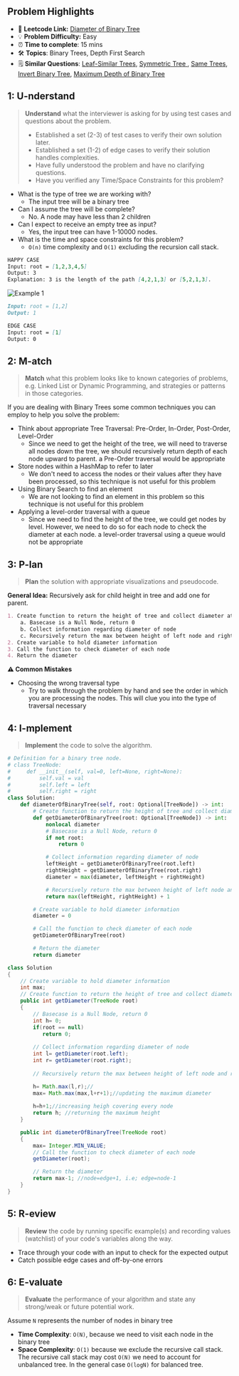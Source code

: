 ## Problem Highlights

* 🔗 **Leetcode Link:** [Diameter of Binary Tree](https://leetcode.com/problems/diameter-of-binary-tree/)
* 💡 **Problem Difficulty:** Easy
* ⏰ **Time to complete**: 15 mins
* 🛠️ **Topics**: Binary Trees, Depth First Search
* 🗒️ **Similar Questions**: [Leaf-Similar Trees](https://leetcode.com/problems/leaf-similar-trees/), [Symmetric Tree
](https://leetcode.com/problems/symmetric-tree/), [Same Trees](https://leetcode.com/problems/minimum-depth-of-binary-tree/), [Invert Binary Tree](https://leetcode.com/problems/invert-binary-tree/), [Maximum Depth of Binary Tree](https://leetcode.com/problems/maximum-depth-of-binary-tree/)
## 1: U-nderstand
 
> **Understand** what the interviewer is asking for by using test cases and questions about the problem.
> 
> - Established a set (2-3) of test cases to verify their own solution later.
> - Established a set (1-2) of edge cases to verify their solution handles complexities.
> - Have fully understood the problem and have no clarifying questions.
> - Have you verified any Time/Space Constraints for this problem?

- What is the type of tree we are working with?
  - The input tree will be a binary tree
- Can I assume the tree will be complete?
  - No. A node may have less than 2 children
- Can I expect to receive an empty tree as input?
  - Yes, the input tree can have 1-10000 nodes.
- What is the time and space constraints for this problem?
    - `O(n)` time complexity and `O(1)` excluding the recursion call stack.
   
```markdown
HAPPY CASE
Input: root = [1,2,3,4,5]
Output: 3
Explanation: 3 is the length of the path [4,2,1,3] or [5,2,1,3].
```
![Example 1](https://assets.leetcode.com/uploads/2021/03/06/diamtree.jpg)
```markdown
Input: root = [1,2]
Output: 1

EDGE CASE
Input: root = [1]
Output: 0
```   
    
## 2: M-atch

> **Match** what this problem looks like to known categories of problems, e.g. Linked List or Dynamic Programming, and strategies or patterns in those categories.

If you are dealing with Binary Trees some common techniques you can employ to help you solve the problem:

- Think about appropriate Tree Traversal: Pre-Order, In-Order, Post-Order, Level-Order
    - Since we need to get the height of the tree, we will need to traverse all nodes down the tree, we should recursively return depth of each node upward to parent. a Pre-Order traversal would be appropriate
- Store nodes within a HashMap to refer to later
    - We don't need to access the nodes or their values after they have been processed, so this technique is not useful for this problem
- Using Binary Search to find an element
    - We are not looking to find an element in this problem so this technique is not useful for this problem
- Applying a level-order traversal with a queue
    - Since we need to find the height of the tree, we could get nodes by level. However, we need to do so for each node to check the diameter at each node. a level-order traversal using a queue would not be appropriate
## 3: P-lan

> **Plan** the solution with appropriate visualizations and pseudocode.

**General Idea:** Recursively ask for child height in tree and add one for parent.

```markdown
1. Create function to return the height of tree and collect diameter at each node
    a. Basecase is a Null Node, return 0
    b. Collect information regarding diameter of node
    c. Recursively return the max between height of left node and right node and add one for current node.
2. Create variable to hold diameter information
3. Call the function to check diameter of each node
4. Return the diameter
```

**⚠️ Common Mistakes**
- Choosing the wrong traversal type
    - Try to walk through the problem by hand and see the order in which you are processing the nodes. This will clue you into the type of traversal necessary

## 4: I-mplement

> **Implement** the code to solve the algorithm.

```python
# Definition for a binary tree node.
# class TreeNode:
#     def __init__(self, val=0, left=None, right=None):
#         self.val = val
#         self.left = left
#         self.right = right
class Solution:
    def diameterOfBinaryTree(self, root: Optional[TreeNode]) -> int:
        # Create function to return the height of tree and collect diameter at each node
        def getDiameterOfBinaryTree(root: Optional[TreeNode]) -> int:
            nonlocal diameter
            # Basecase is a Null Node, return 0
            if not root:
                return 0

            # Collect information regarding diameter of node
            leftHeight = getDiameterOfBinaryTree(root.left)
            rightHeight = getDiameterOfBinaryTree(root.right)
            diameter = max(diameter, leftHeight + rightHeight)

            # Recursively return the max between height of left node and right node and add one for current node
            return max(leftHeight, rightHeight) + 1

        # Create variable to hold diameter information
        diameter = 0

        # Call the function to check diameter of each node
        getDiameterOfBinaryTree(root)

        # Return the diameter
        return diameter
```
```java
class Solution 
{
    // Create variable to hold diameter information
    int max;
    // Create function to return the height of tree and collect diameter at each node
    public int getDiameter(TreeNode root)
    {
        // Basecase is a Null Node, return 0
        int h= 0; 
        if(root == null)
           return 0;
        
        // Collect information regarding diameter of node
        int l= getDiameter(root.left);
        int r= getDiameter(root.right);
        
        // Recursively return the max between height of left node and right node and add one for current node

        h= Math.max(l,r);//
        max= Math.max(max,l+r+1);//updating the maximum diameter 
        
        h=h+1;//increasing heigh covering every node 
        return h; //returning the maximum height 
    }

    public int diameterOfBinaryTree(TreeNode root) 
    {
        max= Integer.MIN_VALUE;
        // Call the function to check diameter of each node
        getDiameter(root);

        // Return the diameter
        return max-1; //node=edge+1, i.e; edge=node-1
    }
}
```
    
## 5: R-eview

> **Review** the code by running specific example(s) and recording values (watchlist) of your code's variables along the way.

- Trace through your code with an input to check for the expected output
- Catch possible edge cases and off-by-one errors

## 6: E-valuate

> **Evaluate** the performance of your algorithm and state any strong/weak or future potential work.

Assume `N` represents the number of nodes in binary tree 
    
* **Time Complexity**: `O(N)`, because we need to visit each node in the binary tree
* **Space Complexity**: `O(1)` because we exclude the recursive call stack. The recursive call stack may cost `O(N)` we need to account for unbalanced tree. In the general case `O(logN)` for balanced tree.